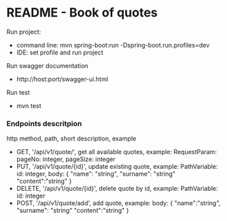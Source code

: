 # README - Book of quotes #

Run project:
* command line: mvn spring-boot:run -Dspring-boot.run.profiles=dev
* IDE: set profile and run project

Run swagger documentation
* http://host:port/swagger-ui.html

Run test
* mvn test

### Endpoints descritpion ###
http method, path, short description, example
* GET, '/api/v1/quote/', get all available quotes,
            example: RequestParam: pageNo: integer, pageSize: integer
* PUT, '/api/v1/quote/{id}', update existing quote, 
            example: PathVariable: id: integer,
                    body: {
                            "name": "string",
                            "surname": "string"
                            "content":"string"
                          }
* DELETE, '/api/v1/quote/{id}', delete quote by id,
            example: PathVariable: id: integer
* POST, '/api/v1/quote/add', add quote,
            example:
                    body: {
                            "name":"string",
                            "surname": "string"
                            "content":"string"
                           }